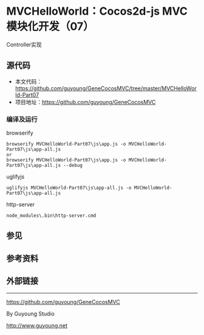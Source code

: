 MVCHelloWorld：Cocos2d-js MVC模块化开发（07）
===========================================

Controller实现


## 源代码

- 本文代码：https://github.com/guyoung/GeneCocosMVC/tree/master/MVCHelloWorld-Part07
- 项目地址：https://github.com/guyoung/GeneCocosMVC

### 编译及运行

browserify

    browserify MVCHelloWorld-Part07\js\app.js -o MVCHelloWorld-Part07\js\app-all.js
    or
    browserify MVCHelloWorld-Part07\js\app.js -o MVCHelloWorld-Part07\js\app-all.js --debug

uglifyjs

    uglifyjs MVCHelloWorld-Part07\js\app-all.js -o MVCHelloWorld-Part07\js\app-all.js


http-server

    node_modules\.bin\http-server.cmd




## 参见

## 参考资料


## 外部链接


------------------------------------------------

<https://github.com/guyoung/GeneCocosMVC>

By Guyoung Studio 

<http://www.guyoung.net>

